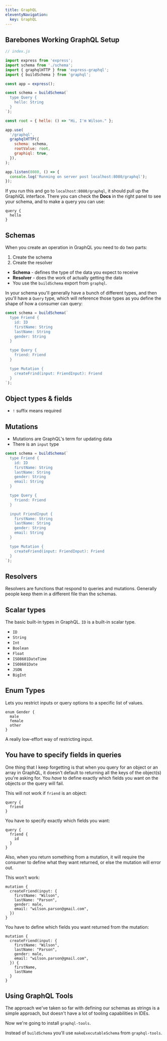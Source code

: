 ```yaml
---
title: GraphQL
eleventyNavigation:
  key: GraphQL
---
```


## Barebones Working GraphQL Setup

```javascript
// index.js

import express from 'express';
import schema from './schema';
import { graphqlHTTP } from 'express-graphql';
import { buildSchema } from 'graphql';

const app = express();

const schema = buildSchema(`
  type Query {
    hello: String
  }
`);

const root = { hello: () => "Hi, I'm Wilson." };

app.use(
  '/graphql',
  graphqlHTTP({
    schema: schema,
    rootValue: root,
    graphiql: true,
  }),
);

app.listen(8080, () => {
  console.log('Running on server post localhost:8080/graphql');
});
```

If you run this and go to `localhost:8080/graphql`, it should pull up the GraphiQL interface. There you can check the **Docs** in the right panel to see your schema, and to make a query you can use:

```
query {
  hello
}
```

## Schemas

When you create an operation in GraphQL you need to do two parts:

1. Create the schema
2. Create the resolver

- **Schema** - defines the type of the data you expect to receive
- **Resolver** - does the work of actually getting the data
- You use the `buildSchema` export from `graphql`.

In your schema you'll generally have a bunch of different types, and then you'll have a `Query` type, which will reference those types as you define the shape of how a consumer can query:

```javascript
const schema = buildSchema(`
  type Friend {
    id: ID
    firstName: String
    lastName: String
    gender: String
  }

  type Query {
    friend: Friend
  }

  type Mutation {
    createFrind(input: FriendInput): Friend
  }
`);
```

## Object types & fields

- `!` suffix means required

## Mutations

- Mutations are GraphQL's term for updating data
- There is an `input` type

```javascript
const schema = buildSchema(`
  type Friend {
    id: ID
    firstName: String
    lastName: String
    gender: String
    email: String
  }

  type Query {
    friend: Friend
  }

  input FriendInput {
    firstName: String
    lastName: String
    gender: String
    email: String
  }

  type Mutation {
    createFriend(input: FriendInput): Friend
  }
`);
```

## Resolvers

Resolvers are functions that respond to queries and mutations. Generally people keep them in a different file than the schemas.

## Scalar types

The basic built-in types in GraphQL. `ID` is a built-in scalar type.

- `ID`
- `String`
- `Int`
- `Boolean`
- `Float`
- `ISO8601DateTime`
- `ISO8601Date`
- `JSON`
- `BigInt`

## Enum Types

Lets you restrict inputs or query options to a specific list of values.

```
enum Gender {
  male
  female
  other
}
```

A really low-effort way of restricting input.

## You have to specify fields in queries

One thing that I keep forgetting is that when you query for an object or an array in GraphQL, it doesn't default to returning all the keys of the object(s) you're asking for. You _have_ to define exactly which fields you want on the objects or the query will fail.

This will not work if `friend` is an object:

```
query {
  friend
}
```

You have to specify exactly which fields you want:

```
query {
  friend {
    id
  }
}
```

Also, when you return something from a mutation, it will require the consumer to define what they want returned, or else the mutation will error out.

This won't work:

```
mutation {
  createFriend(input: {
    firstName: "Wilson",
    lastName: "Parson",
    gender: male,
    email: "wilson.parson@gmail.com",
  })
}
```

You have to define which fields you want returned from the mutation:

```
mutation {
  createFriend(input: {
    firstName: "Wilson",
    lastName: "Parson",
    gender: male,
    email: "wilson.parson@gmail.com",
  }) {
    firstName,
    lastName
  }
}
```

## Using GraphQL Tools

The approach we've taken so far with defining our schemas as strings is a simple approach, but doesn't have a lot of tooling capabilities in IDEs.

Now we're going to install `graphql-tools`.

Instead of `buildSchema` you'll use `makeExecutableSchema` from `graphql-tools`.
